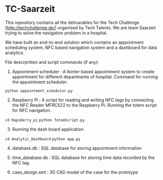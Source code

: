 # TC-Saarzeit

This repository contains all the delivarables for the Tech Challenge (http://techchallenge.de/) organised by Tech Talents. We are team Saarzeit trying to solve the navigation problem in a hospital. 

We have built an end-to-end solution which contains an appointment scheduling system, NFC based navigation system and a dashboard for data analytics.

File descrprition and script commands (if any):
1. Appointment scheduler : A tkinter based appointment system to create appointment for different departments of hospital. 
Command for running the appointment scheduler: 

`python appointment_scheduler.py`

2. Raspberry Pi : A script for reading and writing NFC tags by connecting the NFC Reader MFRC522 to the Raspberry Pi. 
Running the totem script for NFC navigation. 

`cd Rapsberry_pi`
`python TotemScript.py`

3. Running the dash board application

`cd Analytic_Dashboard`
`python app.py`

4. database.db : SQL database for storing appointment information

5. time_database.db : SQL database for storing time data recorded by the NFC tag.

6. case_design.smt : 3D CAD model of the case for the prototype
